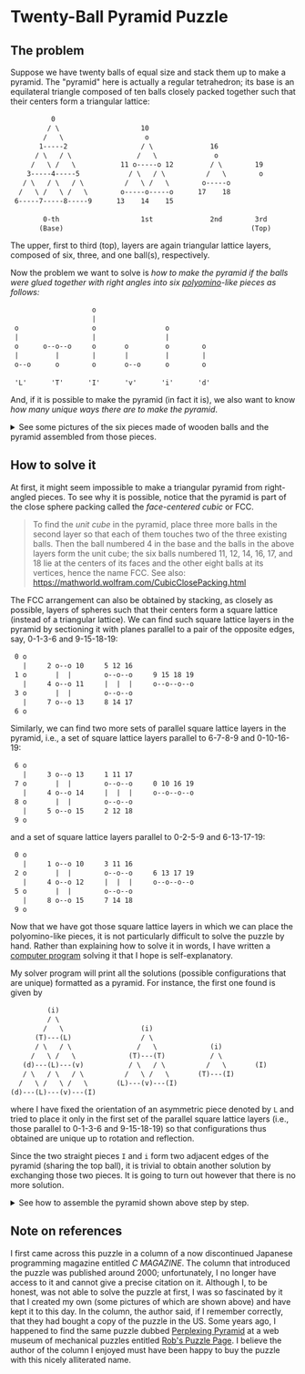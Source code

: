# Twenty-Ball Pyramid Puzzle

## The problem

Suppose we have twenty balls of equal size and stack them up to make a pyramid.
The "pyramid" here is actually a regular tetrahedron; its base is an equilateral triangle
composed of ten balls closely packed together such that their centers form a triangular lattice:

```
          0
         / \                    10
        /   \                    o
       1-----2                  / \              16
      / \   / \                /   \              o
     /   \ /   \           11 o-----o 12         / \        19
    3-----4-----5            / \   / \          /   \        o
   / \   / \   / \          /   \ /   \        o-----o
  /   \ /   \ /   \        o-----o-----o      17    18
 6-----7-----8-----9      13    14    15

        0-th                    1st              2nd        3rd
       (Base)                                              (Top)
```

The upper, first to third (top), layers are again triangular lattice layers,
composed of six, three, and one ball(s), respectively.

Now the problem we want to solve is _how to make the pyramid
if the balls were glued together with right angles
into six [polyomino](https://en.wikipedia.org/wiki/Polyomino)-like pieces as follows:_

```
                    o
                    |
 o                  o                 o
 |                  |                 |
 o      o--o--o     o       o         o        o
 |         |        |       |         |        |
 o--o      o        o       o--o      o        o

 'L'      'T'      'I'      'v'      'i'      'd'
```

And, if it is possible to make the pyramid (in fact it is),
we also want to know _how many unique ways there are to make the pyramid_.

<details>

<summary>
See some pictures of the six pieces made of wooden balls and
the pyramid assembled from those pieces.
</summary>

![disassembled](./fig/disassembled.jpg)

![assembled](./fig/assembled.jpg)

</details>

## How to solve it

At first, it might seem impossible to make a triangular pyramid from right-angled pieces.
To see why it is possible, notice that the pyramid is part of the close sphere packing
called the _face-centered cubic_ or FCC.

> To find the _unit cube_ in the pyramid, place three more balls in the second layer
> so that each of them touches two of the three existing balls.
> Then the ball numbered 4 in the base and the balls in the above layers form the unit cube;
> the six balls numbered 11, 12, 14, 16, 17, and 18 lie at the centers of its faces and
> the other eight balls at its vertices, hence the name FCC.
> See also: https://mathworld.wolfram.com/CubicClosePacking.html

The FCC arrangement can also be obtained by stacking, as closely as possible, layers of spheres
such that their centers form a square lattice (instead of a triangular lattice).
We can find such square lattice layers in the pyramid by sectioning it with planes parallel to
a pair of the opposite edges, say, 0-1-3-6 and 9-15-18-19:

```
 0 o
   |     2 o--o 10     5 12 16
 1 o       |  |        o--o--o     9 15 18 19
   |     4 o--o 11     |  |  |     o--o--o--o
 3 o       |  |        o--o--o
   |     7 o--o 13     8 14 17
 6 o
```

Similarly, we can find two more sets of parallel square lattice layers in the pyramid, i.e.,
a set of square lattice layers parallel to 6-7-8-9 and 0-10-16-19:

```
 6 o
   |     3 o--o 13     1 11 17
 7 o       |  |        o--o--o     0 10 16 19
   |     4 o--o 14     |  |  |     o--o--o--o
 8 o       |  |        o--o--o
   |     5 o--o 15     2 12 18
 9 o
```

and a set of square lattice layers parallel to 0-2-5-9 and 6-13-17-19:

```
 0 o
   |     1 o--o 10     3 11 16 
 2 o       |  |        o--o--o     6 13 17 19
   |     4 o--o 12     |  |  |     o--o--o--o
 5 o       |  |        o--o--o
   |     8 o--o 15     7 14 18
 9 o
```

Now that we have got those square lattice layers in which we can place the polyomino-like pieces,
it is not particularly difficult to solve the puzzle by hand.
Rather than explaining how to solve it in words,
I have written a [computer program](./puzzle.cpp) solving it that I hope is self-explanatory.

My solver program will print all the solutions (possible configurations that are unique)
formatted as a pyramid.
For instance, the first one found is given by

```
         (i)
         / \
        /   \                   (i)
      (T)---(L)                 / \
      / \   / \                /   \             (i)
     /   \ /   \             (T)---(T)           / \
   (d)---(L)---(v)           / \   / \          /   \       (I)
   / \   / \   / \          /   \ /   \       (T)---(I)
  /   \ /   \ /   \       (L)---(v)---(I)
(d)---(L)---(v)---(I)
```

where I have fixed the orientation of an asymmetric piece denoted by `L` and
tried to place it only in the first set of the parallel square lattice layers
(i.e., those parallel to 0-1-3-6 and 9-15-18-19)
so that configurations thus obtained are unique up to rotation and reflection.

Since the two straight pieces `I` and `i` form two adjacent edges of the pyramid
(sharing the top ball),
it is trivial to obtain another solution by exchanging those two pieces.
It is going to turn out however that there is no more solution.

<details>

<summary>
See how to assemble the pyramid shown above step by step.
</summary>

1. Place `d` in a corner of the base.
   (Note that the base is rotated by 180 degrees compared to the above diagram;
   when taking the picture with a webcam, I was sitting on the opposite side.)

   ![step 1](./fig/step_1.jpg)

2. Place `L` so as to lean on `d`.

   ![step 2](./fig/step_2.jpg)

3. Place `v` so as to lean on `L` but not to touch `d`.

   ![step 3](./fig/step_3.jpg)

4. Place `T` so as to lean on all the pieces placed so far.

   ![step 4](./fig/step_4.jpg)

5. Place `i` so as to lean on `L` and `T`.

   ![step 5](./fig/step_5.jpg)

6. Place `I` where it fits!

   ![step 6](./fig/step_6.jpg)

</details>

## Note on references

I first came across this puzzle in a column of a now discontinued Japanese programming magazine
entitled _C MAGAZINE_.
The column that introduced the puzzle was published around 2000;
unfortunately, I no longer have access to it and cannot give a precise citation on it.
Although I, to be honest, was not able to solve the puzzle at first,
I was so fascinated by it that I created my own (some pictures of which are shown above)
and have kept it to this day.
In the column, the author said, if I remember correctly, that
they had bought a copy of the puzzle in the US.
Some years ago, I happened to find the same puzzle dubbed
[Perplexing Pyramid](http://www.robspuzzlepage.com/assembly.htm#gordonsolns)
at a web museum of mechanical puzzles entitled
[Rob's Puzzle Page](http://www.robspuzzlepage.com/).
I believe the author of the column I enjoyed must have been happy to buy
the puzzle with this nicely alliterated name.
